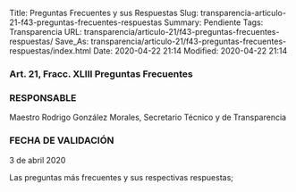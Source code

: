 Title: Preguntas Frecuentes y sus Respuestas
Slug: transparencia-articulo-21-f43-preguntas-frecuentes-respuestas
Summary: Pendiente
Tags: Transparencia
URL: transparencia/articulo-21/f43-preguntas-frecuentes-respuestas/
Save_As: transparencia/articulo-21/f43-preguntas-frecuentes-respuestas/index.html
Date: 2020-04-22 21:14
Modified: 2020-04-22 21:14


### Art. 21, Fracc. XLIII Preguntas Frecuentes

### RESPONSABLE

Maestro Rodrigo González Morales, Secretario Técnico y de Transparencia

### FECHA DE VALIDACIÓN

3 de abril 2020

Las preguntas más frecuentes y sus respectivas respuestas;



